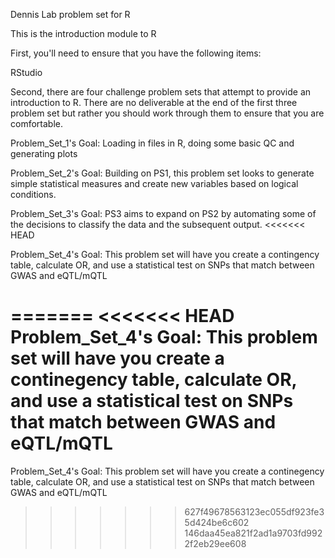 Dennis Lab problem set for R

This is the introduction module to R

First, you'll need to ensure that you have the following items:

RStudio

Second, there are four challenge problem sets that attempt to provide an introduction to R. There are no deliverable at the end of the first three problem set but rather you should work through them to ensure that you are comfortable.

Problem_Set_1's Goal: Loading in files in R, doing some basic QC and generating plots

Problem_Set_2's Goal: Building on PS1, this problem set looks to generate simple statistical measures and create new variables based on logical conditions.

Problem_Set_3's Goal: PS3 aims to expand on PS2 by automating some of the decisions to classify the data and the subsequent output.
<<<<<<< HEAD

Problem_Set_4's Goal: This problem set will have you create a contingency table, calculate OR, and use a statistical test on SNPs that match between GWAS and eQTL/mQTL

=======
<<<<<<< HEAD
Problem_Set_4's Goal: This problem set will have you create a continegency table, calculate OR, and use a statistical test on SNPs that match between GWAS and eQTL/mQTL
=======
Problem_Set_4's Goal: This problem set will have you create a continegency table, calculate OR, and use a statistical test on SNPs that match between GWAS and eQTL/mQTL
>>>>>>> 627f49678563123ec055df923fe35d424be6c602
>>>>>>> 146daa45ea821f2ad1a9703fd9922f2eb29ee608

